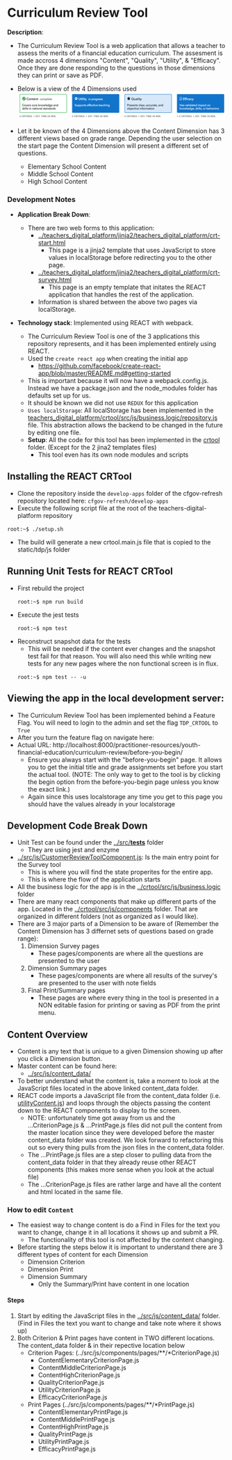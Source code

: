 # Curriculum Review Tool

**Description**:  
- The Curriculum Review Tool is a web application that allows a teacher to assess the merits of a financial education curriculum.  The assesment is made accross 4 dimensions "Content", "Quality", "Utility", & "Efficacy".  Once they are done responding to the questions in those dimensions they can print or save as PDF.
- Below is a view of the 4 Dimensions used
![](Documentation/DimensionButtons.png)
- Let it be known of the 4 Dimensions above the Content Dimension has 3 different views based on grade range. Depending the user selection on the start page the Content Dimension will present a different set of questions.

    - Elementary School Content
    - Middle School Content
    - High School Content

### Development Notes
- **Application Break Down**:
  - There are two web forms to this application:
    - [../teachers_digital_platform/jinja2/teachers_digital_platform/crt-start.html](../jinja2/teachers_digital_platform/crt-start.html)
        - This page is a jinja2 template that uses JavaScript to store values in localStorage before redirecting you to the other page.
    - [../teachers_digital_platform/jinja2/teachers_digital_platform/crt-survey.html](../jinja2/teachers_digital_platform/crt-survey.html)
        - This page is an empty template that initates the REACT application that handles the rest of the application.
    - Information is shared between the above two pages via localStorage.

- **Technology stack**: Implemented using REACT with webpack.
    - The Curriculum Review Tool is one of the 3 applications this repository represents, and it has been implemented entirely using REACT.
    - Used the `create react app` when creating the initial app
        - https://github.com/facebook/create-react-app/blob/master/README.md#getting-started
    - This is important because it will now have a webpack.config.js.  Instead we have a package.json and the node_modules folder has defaults set up for us.
    - It should be known we did not use `REDUX` for this application
    - `Uses localStorage`: All localStorage has been implemented in the [teachers_digital_platform/crtool/src/js/business.logic/repository.js](src/js/business.logic/repository.js) file. This abstraction allows the backend to be changed in the future by editing one file.
    - **Setup**: All the code for this tool has been implemented in the  [crtool](../crtool/) folder. (Except for the 2 jina2 templates files)
        - This tool even has its own node modules and scripts 

## Installing the REACT CRTool
- Clone the repository inside the `develop-apps` folder of the cfgov-refresh repository located here: `cfgov-refresh/develop-apps`
- Execute the following script file at the root of the teachers-digital-platform repository
```console
root:~$ ./setup.sh
```

- The build will generate a new crtool.main.js file that is copied to the static/tdp/js folder

## Running Unit Tests for REACT CRTool
- First rebuild the project
    ```console
    root:~$ npm run build
    ``` 
- Execute the jest tests
    ```console
    root:~$ npm test
    ``` 
- Reconstruct snapshot data for the tests
    - This will be needed if the content ever changes and the snapshot test fail for that reason.  You will also need this while writing new tests for any new pages where the non functional screen is in flux.
    ```console
    root:~$ npm test -- -u
    ``` 

## Viewing the app in the local development server:
- The Curriculum Review Tool has been implemented behind a Feature Flag.  You will need to login to the admin and set the flag ```TDP_CRTOOL``` to ```True```
- After you turn the feature flag on navigate here:
 - Actual URL: http://localhost:8000/practitioner-resources/youth-financial-education/curriculum-review/before-you-begin/
    - Ensure you always start with the "before-you-begin" page.  It allows you to get the initial title and grade assignments set before you start the actual tool. (NOTE: The only way to get to the tool is by clicking the begin option from the before-you-begin page unless you know the exact link.)
    - Again since this uses localstorage any time you get to this page you should have the values already in your localstorage


## Development Code Break Down 
- Unit Test can be found under the [../src/__tests__](src/__tests__) folder
  - They are using jest and enzyme
- [../src/js/CustomerReviewToolComponent.js](src/js/components/CustomerReviewToolComponent.js): Is the main entry point for the Survey tool
  - This is where you will find the state properites for the entire app.
  - This is where the flow of the application starts
- All the business logic for the app is in the [../crtool/src/js/business.logic](src/js/business.logic) folder
- There are many react components that make up different parts of the app. Located in the [../crtool/src/js/components](src/js/components) folder. That are organized in different folders (not as organized as I would like).
- There are 3 major parts of a Dimension to be aware of (Remember the Content Dimension has 3 differnet sets of questions based on grade range):
    1) Dimension Survey pages
        - These pages/components are where all the questions are presented to the user
    2) Dimension Summary pages
        - These pages/components are where all results of the survey's are presented to the user with note fields
    3) Final Print/Summary pages
        - These pages are where every thing in the tool is presented in a NON editable fasion for printing or saving as PDF from the print menu.

## Content Overview
- Content is any text that is unique to a given Dimension showing up after you click a Dimension button.
- Master content can be found here:
  - [../src/js/content_data/](src/js/content_data)
- To better understand what the content is, take a moment to look at the JavaScript files located in the above linked content_data folder.
- REACT code imports a JavaScript file from the content_data folder (i.e. [utilityContent.js](src/js/content_data/utilityContent.js)) and loops through the objects passing the content down to the REACT components to display to the screen.
    - NOTE: unfortunately time got away from us and the ...CriterionPage.js & ...PrintPage.js files did not pull the content from the master location since they were developed before the master content_data folder was created. We look forward to refactoring this out so every thing pulls from the json files in the content_data folder.
    - The ...PrintPage.js files are a step closer to pulling data from the content_data folder in that they already reuse other REACT components (this makes more sense when you look at the actual file)
    - The ...CriterionPage.js files are rather large and have all the content and html located in the same file.

### How to edit `Content`
- The easiest way to change content is do a Find in Files for the text you want to change, change it in all locations it shows up and submit a PR.
    - The functionality of this tool is not affected by the content changing.
- Before starting the steps below it is important to understand there are 3 different types of content for each Dimension
    - Dimension Criterion
    - Dimension Print
    - Dimension Summary
        - Only the Summary/Print have content in one location
#### Steps
1. Start by editing the JavaScript files in the [../src/js/content_data/](src/js/content_data) folder. (Find in Files the text you want to change and take note where it shows up)
2. Both Criterion & Print pages have content in TWO different locations. The content_data folder & in their repective location below
    - Criterion Pages:
    (../src/js/components/pages/**/*CriterionPage.js)
        - ContentElementaryCriterionPage.js
        - ContentMiddleCriterionPage.js
        - ContentHighCriterionPage.js
        - QualityCriterionPage.js
        - UtilityCriterionPage.js
        - EfficacyCriterionPage.js
    - Print Pages (../src/js/components/pages/**/*PrintPage.js)
        - ContentElementaryPrintPage.js
        - ContentMiddlePrintPage.js
        - ContentHighPrintPage.js
        - QualityPrintPage.js
        - UtilityPrintPage.js
        - EfficacyPrintPage.js